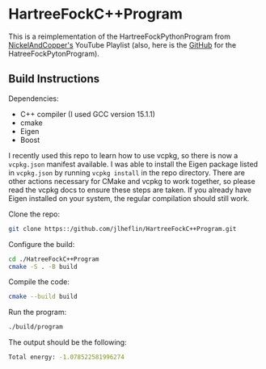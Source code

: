 # HartreeFockC++Program

This is a reimplementation of the HartreeFockPythonProgram from
[NickelAndCopper's](https://youtube.com/playlist?list=PL-hN8vfRaU7jSFHN1ZSAMNe_2nXhwAmzM&si=ANjI8kPn-5v_3Kvs)
YouTube Playlist (also, here is the [GitHub](https://github.com/nickelandcopper/HartreeFockPythonProgram) for the
HatreeFockPytonProgram).

## Build Instructions

Dependencies:
- C++ compiler (I used GCC version 15.1.1)
- cmake
- Eigen
- Boost

I recently used this repo to learn how to use vcpkg, so there is now a `vcpkg.json` manifest
available. I was able to install the Eigen package listed in `vcpkg.json` by running `vcpkg install`
in the repo directory. There are other actions necessary for CMake and vcpkg to work together, so
please read the vcpkg docs to ensure these steps are taken. If you already have Eigen installed on
your system, the regular compilation should still work.

Clone the repo:
```bash
git clone https::/github.com/jlheflin/HartreeFockC++Program.git
```

Configure the build:
```bash
cd ./HatreeFockC++Program
cmake -S . -B build
```

Compile the code:
```bash
cmake --build build
```

Run the program:
```bash
./build/program
```

The output should be the following:
```bash
Total energy: -1.078522581996274
```
